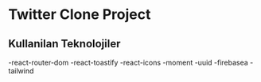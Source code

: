 <h1>Twitter Clone Project</h1>



<h2>Kullanilan Teknolojiler</h2>
-react-router-dom
-react-toastify
-react-icons
-moment
-uuid
-firebasea
-tailwind
 
